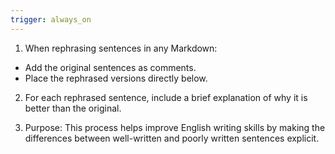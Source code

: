 ```yaml
---
trigger: always_on
---
```


1. When rephrasing sentences in any Markdown:
- Add the original sentences as comments.
- Place the rephrased versions directly below.

2. For each rephrased sentence, include a brief explanation of why it is better than the original.

3. Purpose: This process helps improve English writing skills by making the differences between well-written and poorly written sentences explicit.